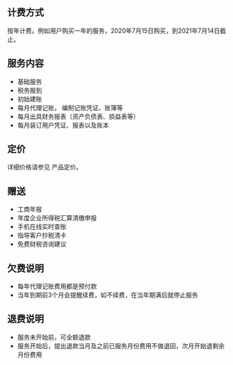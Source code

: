 ## 计费方式

按年计费。例如用户购买一年的服务，2020年7月15日购买，到2021年7月14日截止。

## 服务内容
- 基础服务
- 税务报到
- 初始建账
- 每月代理记账， 编制记账凭证、账簿等
- 每月出具财务报表（资产负债表、损益表等）
- 每月装订用户凭证、报表以及账本

## 定价
详细价格请参见 产品定价。

## 赠送
- 工商年报
- 年度企业所得税汇算清缴申报
- 手机在线实时查账
- 指导客户抄税清卡
- 免费财税咨询建议

## 欠费说明

- 每年代理记账费用都是预付款
- 当年到期前3个月会提醒续费，如不续费，在当年期满后就停止服务

## 退费说明
- 服务未开始前，可全额退款
- 服务开始后，提出退款当月及之前已服务月份费用不做退回，次月开始退剩余月份费用
